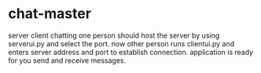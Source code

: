 # chat-master
server client chatting
one person should host the server by using serverui.py and select the port.
now other person runs clientui.py and enters server address and port to establish connection.
application is ready for you send and receive messages.
